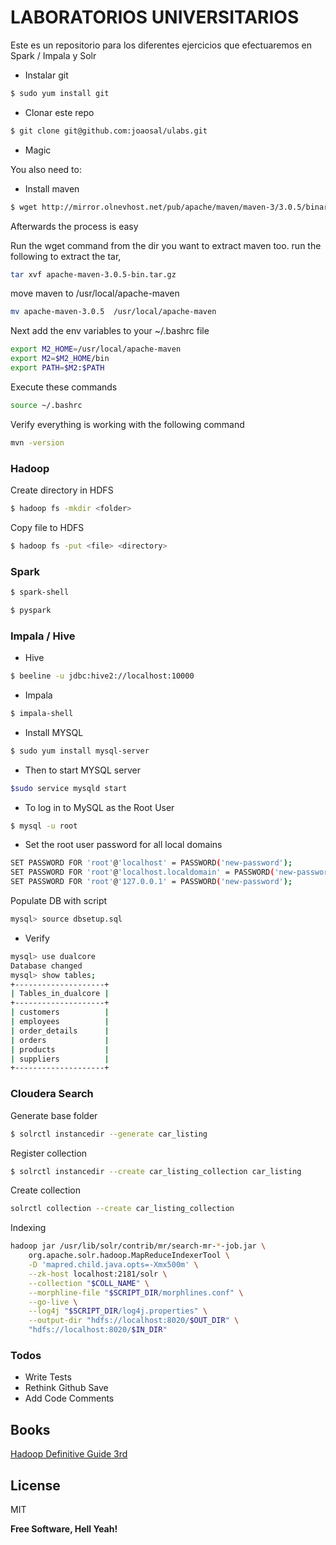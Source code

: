 # LABORATORIOS UNIVERSITARIOS

Este es un repositorio para los diferentes ejercicios que efectuaremos en Spark / Impala y Solr

  - Instalar git 
```sh
$ sudo yum install git
```
  - Clonar este repo
```sh
$ git clone git@github.com:joaosal/ulabs.git
```

  - Magic

You also need to:
  - Install maven
```sh
$ wget http://mirror.olnevhost.net/pub/apache/maven/maven-3/3.0.5/binaries/apache-maven-3.0.5-bin.tar.gz
```
Afterwards the process is easy

Run the wget command from the dir you want to extract maven too.
run the following to extract the tar,
```sh
tar xvf apache-maven-3.0.5-bin.tar.gz
```
move maven to /usr/local/apache-maven
```sh
mv apache-maven-3.0.5  /usr/local/apache-maven
```
Next add the env variables to your ~/.bashrc file
```sh
export M2_HOME=/usr/local/apache-maven
export M2=$M2_HOME/bin 
export PATH=$M2:$PATH
```
Execute these commands
```sh
source ~/.bashrc
```
Verify everything is working with the following command
```sh
mvn -version
```
### Hadoop

Create directory in HDFS

```sh
$ hadoop fs -mkdir <folder>
```

Copy file to HDFS

```sh
$ hadoop fs -put <file> <directory>
```

### Spark

```sh
$ spark-shell
```

```sh
$ pyspark
```

### Impala / Hive

- Hive

```sh
$ beeline -u jdbc:hive2://localhost:10000
```

- Impala

```sh
$ impala-shell
```

- Install MYSQL
```sh
$ sudo yum install mysql-server
```

- Then to start MYSQL server
```sh
$sudo service mysqld start
```

- To log in to MySQL as the Root User
```sh
$ mysql -u root
```

- Set the root user password for all local domains
```sh
SET PASSWORD FOR 'root'@'localhost' = PASSWORD('new-password');
SET PASSWORD FOR 'root'@'localhost.localdomain' = PASSWORD('new-password');
SET PASSWORD FOR 'root'@'127.0.0.1' = PASSWORD('new-password');
```

Populate DB with script

```sh
mysql> source dbsetup.sql
```
- Verify

```sh
mysql> use dualcore
Database changed
mysql> show tables;
+--------------------+
| Tables_in_dualcore |
+--------------------+
| customers          |
| employees          |
| order_details      |
| orders             |
| products           |
| suppliers          |
+--------------------+
```


### Cloudera Search

Generate base folder

```sh
$ solrctl instancedir --generate car_listing
```

Register collection

```sh
$ solrctl instancedir --create car_listing_collection car_listing
```

Create collection

```sh
solrctl collection --create car_listing_collection
```

Indexing

```sh
hadoop jar /usr/lib/solr/contrib/mr/search-mr-*-job.jar \
    org.apache.solr.hadoop.MapReduceIndexerTool \
    -D 'mapred.child.java.opts=-Xmx500m' \
    --zk-host localhost:2181/solr \
    --collection "$COLL_NAME" \
    --morphline-file "$SCRIPT_DIR/morphlines.conf" \
    --go-live \
    --log4j "$SCRIPT_DIR/log4j.properties" \
    --output-dir "hdfs://localhost:8020/$OUT_DIR" \
    "hdfs://localhost:8020/$IN_DIR"
```


### Todos

 - Write Tests
 - Rethink Github Save
 - Add Code Comments

Books
----

[Hadoop Definitive Guide 3rd](https://www.dropbox.com/s/d76kku0iqb7kdqx/OReilly.Hadoop.The.Definitive.Guide.3rd.Edition.May.2012.RETAIL.eBook-ELOHiM.pdf?dl=0)

License
----

MIT


**Free Software, Hell Yeah!**
